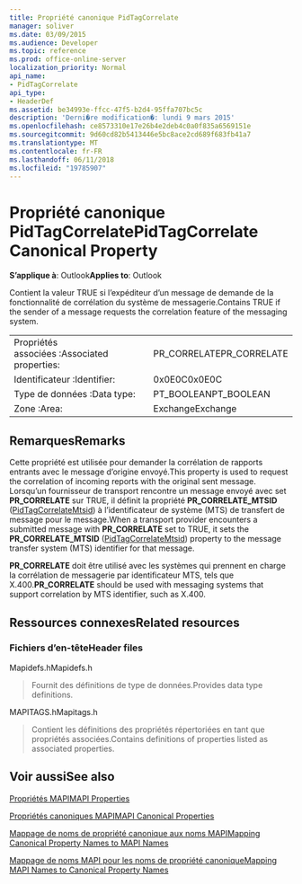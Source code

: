 ```yaml
---
title: Propriété canonique PidTagCorrelate
manager: soliver
ms.date: 03/09/2015
ms.audience: Developer
ms.topic: reference
ms.prod: office-online-server
localization_priority: Normal
api_name:
- PidTagCorrelate
api_type:
- HeaderDef
ms.assetid: be34993e-ffcc-47f5-b2d4-95ffa707bc5c
description: 'Derni�re modification�: lundi 9 mars 2015'
ms.openlocfilehash: ce8573310e17e26b4e2deb4c0a0f835a6569151e
ms.sourcegitcommit: 9d60cd82b5413446e5bc8ace2cd689f683fb41a7
ms.translationtype: MT
ms.contentlocale: fr-FR
ms.lasthandoff: 06/11/2018
ms.locfileid: "19785907"
---
```

# <a name="pidtagcorrelate-canonical-property"></a><span data-ttu-id="c6c26-103">Propriété canonique PidTagCorrelate</span><span class="sxs-lookup"><span data-stu-id="c6c26-103">PidTagCorrelate Canonical Property</span></span>

  
  
<span data-ttu-id="c6c26-104">**S’applique à**: Outlook</span><span class="sxs-lookup"><span data-stu-id="c6c26-104">**Applies to**: Outlook</span></span> 
  
<span data-ttu-id="c6c26-105">Contient la valeur TRUE si l’expéditeur d’un message de demande de la fonctionnalité de corrélation du système de messagerie.</span><span class="sxs-lookup"><span data-stu-id="c6c26-105">Contains TRUE if the sender of a message requests the correlation feature of the messaging system.</span></span>
  
|||
|:-----|:-----|
|<span data-ttu-id="c6c26-106">Propriétés associées :</span><span class="sxs-lookup"><span data-stu-id="c6c26-106">Associated properties:</span></span>  <br/> |<span data-ttu-id="c6c26-107">PR_CORRELATE</span><span class="sxs-lookup"><span data-stu-id="c6c26-107">PR_CORRELATE</span></span>  <br/> |
|<span data-ttu-id="c6c26-108">Identificateur :</span><span class="sxs-lookup"><span data-stu-id="c6c26-108">Identifier:</span></span>  <br/> |<span data-ttu-id="c6c26-109">0x0E0C</span><span class="sxs-lookup"><span data-stu-id="c6c26-109">0x0E0C</span></span>  <br/> |
|<span data-ttu-id="c6c26-110">Type de données :</span><span class="sxs-lookup"><span data-stu-id="c6c26-110">Data type:</span></span>  <br/> |<span data-ttu-id="c6c26-111">PT_BOOLEAN</span><span class="sxs-lookup"><span data-stu-id="c6c26-111">PT_BOOLEAN</span></span>  <br/> |
|<span data-ttu-id="c6c26-112">Zone :</span><span class="sxs-lookup"><span data-stu-id="c6c26-112">Area:</span></span>  <br/> |<span data-ttu-id="c6c26-113">Exchange</span><span class="sxs-lookup"><span data-stu-id="c6c26-113">Exchange</span></span>  <br/> |
   
## <a name="remarks"></a><span data-ttu-id="c6c26-114">Remarques</span><span class="sxs-lookup"><span data-stu-id="c6c26-114">Remarks</span></span>

<span data-ttu-id="c6c26-115">Cette propriété est utilisée pour demander la corrélation de rapports entrants avec le message d’origine envoyé.</span><span class="sxs-lookup"><span data-stu-id="c6c26-115">This property is used to request the correlation of incoming reports with the original sent message.</span></span> <span data-ttu-id="c6c26-116">Lorsqu’un fournisseur de transport rencontre un message envoyé avec set **PR_CORRELATE** sur TRUE, il définit la propriété **PR_CORRELATE_MTSID** ([PidTagCorrelateMtsid](pidtagcorrelatemtsid-canonical-property.md)) à l’identificateur de système (MTS) de transfert de message pour le message.</span><span class="sxs-lookup"><span data-stu-id="c6c26-116">When a transport provider encounters a submitted message with **PR_CORRELATE** set to TRUE, it sets the **PR_CORRELATE_MTSID** ([PidTagCorrelateMtsid](pidtagcorrelatemtsid-canonical-property.md)) property to the message transfer system (MTS) identifier for that message.</span></span>
  
 <span data-ttu-id="c6c26-117">**PR_CORRELATE** doit être utilisé avec les systèmes qui prennent en charge la corrélation de messagerie par identificateur MTS, tels que X.400.</span><span class="sxs-lookup"><span data-stu-id="c6c26-117">**PR_CORRELATE** should be used with messaging systems that support correlation by MTS identifier, such as X.400.</span></span> 
  
## <a name="related-resources"></a><span data-ttu-id="c6c26-118">Ressources connexes</span><span class="sxs-lookup"><span data-stu-id="c6c26-118">Related resources</span></span>

### <a name="header-files"></a><span data-ttu-id="c6c26-119">Fichiers d’en-tête</span><span class="sxs-lookup"><span data-stu-id="c6c26-119">Header files</span></span>

<span data-ttu-id="c6c26-120">Mapidefs.h</span><span class="sxs-lookup"><span data-stu-id="c6c26-120">Mapidefs.h</span></span>
  
> <span data-ttu-id="c6c26-121">Fournit des définitions de type de données.</span><span class="sxs-lookup"><span data-stu-id="c6c26-121">Provides data type definitions.</span></span>
    
<span data-ttu-id="c6c26-122">MAPITAGS.h</span><span class="sxs-lookup"><span data-stu-id="c6c26-122">Mapitags.h</span></span>
  
> <span data-ttu-id="c6c26-123">Contient les définitions des propriétés répertoriées en tant que propriétés associées.</span><span class="sxs-lookup"><span data-stu-id="c6c26-123">Contains definitions of properties listed as associated properties.</span></span>
    
## <a name="see-also"></a><span data-ttu-id="c6c26-124">Voir aussi</span><span class="sxs-lookup"><span data-stu-id="c6c26-124">See also</span></span>



[<span data-ttu-id="c6c26-125">Propriétés MAPI</span><span class="sxs-lookup"><span data-stu-id="c6c26-125">MAPI Properties</span></span>](mapi-properties.md)
  
[<span data-ttu-id="c6c26-126">Propriétés canoniques MAPI</span><span class="sxs-lookup"><span data-stu-id="c6c26-126">MAPI Canonical Properties</span></span>](mapi-canonical-properties.md)
  
[<span data-ttu-id="c6c26-127">Mappage de noms de propriété canonique aux noms MAPI</span><span class="sxs-lookup"><span data-stu-id="c6c26-127">Mapping Canonical Property Names to MAPI Names</span></span>](mapping-canonical-property-names-to-mapi-names.md)
  
[<span data-ttu-id="c6c26-128">Mappage de noms MAPI pour les noms de propriété canonique</span><span class="sxs-lookup"><span data-stu-id="c6c26-128">Mapping MAPI Names to Canonical Property Names</span></span>](mapping-mapi-names-to-canonical-property-names.md)

